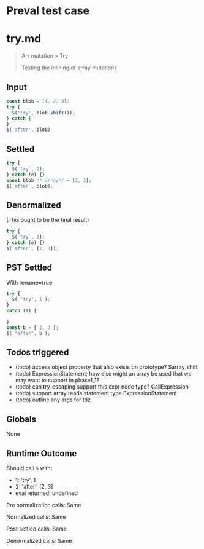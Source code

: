 # Preval test case

# try.md

> Arr mutation > Try
>
> Testing the inlining of array mutations

## Input

`````js filename=intro
const blob = [1, 2, 3];
try {
  $('try', blob.shift());
} catch {
}
$('after', blob)
`````


## Settled


`````js filename=intro
try {
  $(`try`, 1);
} catch (e) {}
const blob /*:array*/ = [2, 3];
$(`after`, blob);
`````


## Denormalized
(This ought to be the final result)

`````js filename=intro
try {
  $(`try`, 1);
} catch (e) {}
$(`after`, [2, 3]);
`````


## PST Settled
With rename=true

`````js filename=intro
try {
  $( "try", 1 );
}
catch (a) {

}
const b = [ 2, 3 ];
$( "after", b );
`````


## Todos triggered


- (todo) access object property that also exists on prototype? $array_shift
- (todo) ExpressionStatement; how else might an array be used that we may want to support in phase1_1?
- (todo) can try-escaping support this expr node type? CallExpression
- (todo) support array reads statement type ExpressionStatement
- (todo) outline any args for tdz


## Globals


None


## Runtime Outcome


Should call `$` with:
 - 1: 'try', 1
 - 2: 'after', [2, 3]
 - eval returned: undefined

Pre normalization calls: Same

Normalized calls: Same

Post settled calls: Same

Denormalized calls: Same
